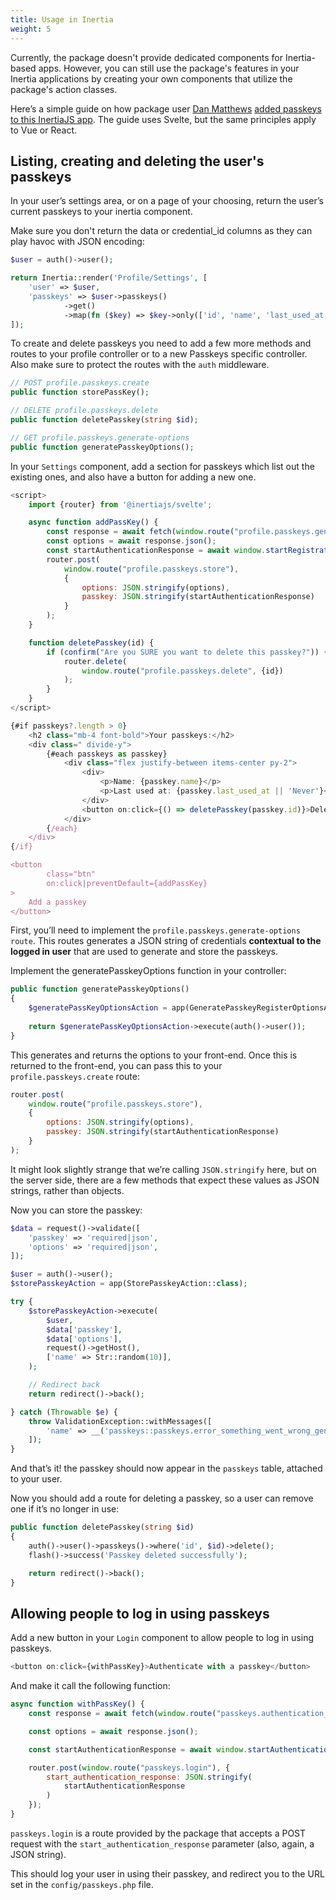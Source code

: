 ```yaml
---
title: Usage in Inertia
weight: 5
---
```


Currently, the package doesn't provide dedicated components for Inertia-based apps. However, you can still use the
package's features in your Inertia applications by creating your own components that utilize the package's action
classes.

Here’s a simple guide on how package user [Dan Matthews](https://bsky.app/profile/danmatthews.me) [added passkeys to this InertiaJS app](https://danmatthews.me/posts/implementing-passkeys-in-inertiajs-using-spaties-new-passkeys-package-eb480). The guide uses Svelte, but the same principles apply to Vue or React.

## Listing, creating and deleting the user's passkeys

In your user’s settings area, or on a page of your choosing, return the user’s current passkeys to your inertia
component.

Make sure you don't return the data or credential_id columns as they can play havoc with JSON encoding:

```php
$user = auth()->user();

return Inertia::render('Profile/Settings', [
    'user' => $user,
    'passkeys' => $user->passkeys()
			->get()
			->map(fn ($key) => $key->only(['id', 'name', 'last_used_at'])),
]);
```

To create and delete passkeys you need to add a few more methods and routes to your profile controller or to a new Passkeys specific controller. Also make sure to protect the routes with the `auth` middleware. 

```php
// POST profile.passkeys.create
public function storePassKey();

// DELETE profile.passkeys.delete
public function deletePasskey(string $id); 

// GET profile.passkeys.generate-options
public function generatePasskeyOptions(); 
```

In your `Settings` component, add a section for passkeys which list out the existing ones, and also have a button for adding a new one.

```js
<script>
    import {router} from '@inertiajs/svelte';

    async function addPassKey() {
        const response = await fetch(window.route("profile.passkeys.generate-options"));
        const options = await response.json();
        const startAuthenticationResponse = await window.startRegistration(options);
        router.post(
            window.route("profile.passkeys.store"),
            {
                options: JSON.stringify(options),
                passkey: JSON.stringify(startAuthenticationResponse)
            }
        );
    }

    function deletePasskey(id) {
        if (confirm("Are you SURE you want to delete this passkey?")) {
            router.delete(
                window.route("profile.passkeys.delete", {id})
            );
        }
    }
</script>

{#if passkeys?.length > 0}
    <h2 class="mb-4 font-bold">Your passkeys:</h2>
    <div class=" divide-y">
        {#each passkeys as passkey}
            <div class="flex justify-between items-center py-2">
                <div>
                    <p>Name: {passkey.name}</p>
                    <p>Last used at: {passkey.last_used_at || 'Never'}</p>
                </div>
                <button on:click={() => deletePasskey(passkey.id)}>Delete</button>
            </div>
        {/each}
    </div>
{/if}

<button
        class="btn"
        on:click|preventDefault={addPassKey}
>
    Add a passkey
</button>
```

First, you’ll need to implement the `profile.passkeys.generate-options route`. This routes generates a JSON string of credentials **contextual to the logged in user** that are used to generate and store the passkeys.

Implement the generatePasskeyOptions function in your controller:

```php
public function generatePasskeyOptions()
{
    $generatePassKeyOptionsAction = app(GeneratePasskeyRegisterOptionsAction::class);
    
    return $generatePassKeyOptionsAction->execute(auth()->user());
}
```

This generates and returns the options to your front-end. Once this is returned to the front-end, you can pass this to your `profile.passkeys.create` route:

```js
router.post(
    window.route("profile.passkeys.store"),
    {
        options: JSON.stringify(options),
        passkey: JSON.stringify(startAuthenticationResponse)
    }
);
```

It might look slightly strange that we’re calling `JSON.stringify` here, but on the server side, there are a few methods that expect these values as JSON strings, rather than objects.

Now you can store the passkey:

```php
$data = request()->validate([
    'passkey' => 'required|json',
    'options' => 'required|json',
]);

$user = auth()->user();
$storePasskeyAction = app(StorePasskeyAction::class);

try {
    $storePasskeyAction->execute(
        $user,
        $data['passkey'],
        $data['options'],
        request()->getHost(),
        ['name' => Str::random(10)],
    );

	// Redirect back
	return redirect()->back();

} catch (Throwable $e) {
    throw ValidationException::withMessages([
        'name' => __('passkeys::passkeys.error_something_went_wrong_generating_the_passkey'),
    ]);
}
```

And that’s it! the passkey should now appear in the `passkeys` table, attached to your user.

Now you should add a route for deleting a passkey, so a user can remove one if it’s no longer in use:

```php
public function deletePasskey(string $id)
{
    auth()->user()->passkeys()->where('id', $id)->delete();
    flash()->success('Passkey deleted successfully');

    return redirect()->back();
}
```

## Allowing people to log in using passkeys

Add a new button in your `Login` component to allow people to log in using passkeys.

```js
<button on:click={withPassKey}>Authenticate with a passkey</button>
```

And make it call the following function:

```js
async function withPassKey() {
    const response = await fetch(window.route("passkeys.authentication_options"));

    const options = await response.json();

    const startAuthenticationResponse = await window.startAuthentication({ optionsJSON: options });

    router.post(window.route("passkeys.login"), {
        start_authentication_response: JSON.stringify(
            startAuthenticationResponse
        )
    });
}
```

`passkeys.login` is a route provided by the package that accepts a POST request with the `start_authentication_response` parameter (also, again, a JSON string).

This should log your user in using their passkey, and redirect you to the URL set in the `config/passkeys.php` file.
